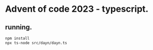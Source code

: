# Advent of code 2023 - typescript.

## running.

```sh
npm install
npx ts-node src/dayn/dayn.ts
```
